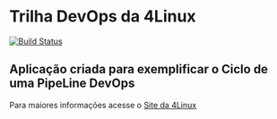 # Trilha DevOps da 4Linux

<!-- Altere a Flag abaixo com sua URL do Travis -->
[![Build Status](https://travis-ci.org/geankb/simple-unittest.svg?branch=master)](https://travis-ci.org/geankb/simple-unittest)

## Aplicação criada para exemplificar o Ciclo de uma PipeLine DevOps


Para maiores informações acesse o [Site da 4Linux](https://www.4linux.com.br/cursos/devops)
